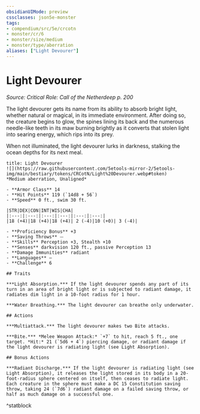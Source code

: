 ```yaml
---
obsidianUIMode: preview
cssclasses: json5e-monster
tags:
- compendium/src/5e/crcotn
- monster/cr/6
- monster/size/medium
- monster/type/aberration
aliases: ["Light Devourer"]
---
```

# Light Devourer
*Source: Critical Role: Call of the Netherdeep p. 200*  

The light devourer gets its name from its ability to absorb bright light, whether natural or magical, in its immediate environment. After doing so, the creature begins to glow, the spines lining its back and the numerous needle-like teeth in its maw burning brightly as it converts that stolen light into searing energy, which rips into its prey.

When not illuminated, the light devourer lurks in darkness, stalking the ocean depths for its next meal.

```ad-statblock
title: Light Devourer
![](https://raw.githubusercontent.com/5etools-mirror-2/5etools-img/main/bestiary/tokens/CRCotN/Light%20Devourer.webp#token)
*Medium aberration, Unaligned*

- **Armor Class** 14
- **Hit Points** 119 (`14d8 + 56`)
- **Speed** 0 ft., swim 30 ft.

|STR|DEX|CON|INT|WIS|CHA|
|:---:|:---:|:---:|:---:|:---:|:---:|
|18 (+4)|18 (+4)|18 (+4)| 2 (-4)|10 (+0)| 3 (-4)|

- **Proficiency Bonus** +3
- **Saving Throws** ⏤
- **Skills** Perception +3, Stealth +10
- **Senses** darkvision 120 ft., passive Perception 13
- **Damage Immunities** radiant
- **Languages** —
- **Challenge** 6

## Traits

***Light Absorption.*** If the light devourer spends any part of its turn in an area of bright light or is subjected to radiant damage, it radiates dim light in a 10-foot radius for 1 hour.

***Water Breathing.*** The light devourer can breathe only underwater.

## Actions

***Multiattack.*** The light devourer makes two Bite attacks.

***Bite.*** *Melee Weapon Attack:* `+7` to hit, reach 5 ft., one target. *Hit:* 21 (`5d6 + 4`) piercing damage, or radiant damage if the light devourer is radiating light (see Light Absorption).

## Bonus Actions

***Radiant Discharge.*** If the light devourer is radiating light (see Light Absorption), it releases the light stored in its body in a 20-foot-radius sphere centered on itself, then ceases to radiate light. Each creature in the sphere must make a DC 15 Constitution saving throw, taking 24 (`7d6`) radiant damage on a failed saving throw, or half as much damage on a successful one.
```
^statblock
